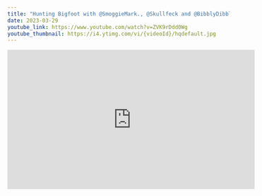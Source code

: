 ```yaml
---
title: "Hunting Bigfoot with @SmoggieMark., @Skullfeck and @BibblyDibbly | How is this fair?!"
date: 2023-03-29
youtube_link: https://www.youtube.com/watch?v=ZVK9rDdd0Wg
youtube_thumbnail: https://i4.ytimg.com/vi/{videoId}/hqdefault.jpg
---
```

<iframe width="560" height="315" src="https://www.youtube.com/embed/ZVK9rDdd0Wg" title="Hunting Bigfoot with @SmoggieMark., @Skullfeck and @BibblyDibbly | How is this fair?!" frameborder="0" allow="accelerometer; autoplay; clipboard-write; encrypted-media; gyroscope; picture-in-picture; web-share" allowfullscreen></iframe>
